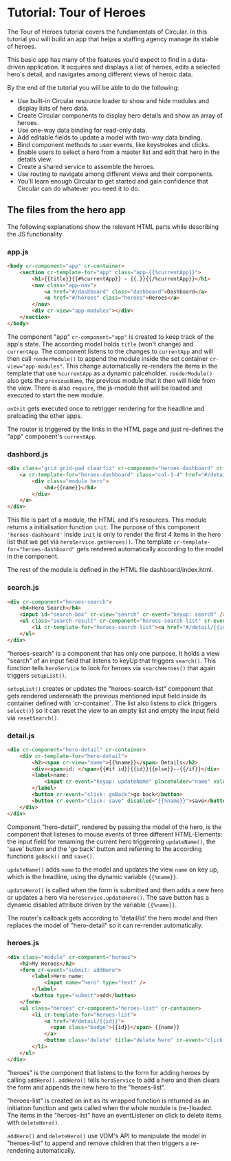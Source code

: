 # Tutorial: Tour of Heroes

The Tour of Heroes tutorial covers the fundamentals of Circular.
In this tutorial you will build an app that helps a staffing agency manage its stable of heroes.

This basic app has many of the features you'd expect to find in a data-driven application. It acquires and displays a list of heroes, edits a selected hero's detail, and navigates among different views of heroic data.

By the end of the tutorial you will be able to do the following:

 - Use built-in Circular resource loader to show and hide modules and display lists of hero data.
 - Create Circular components to display hero details and show an array of heroes.
 - Use one-way data binding for read-only data.
 - Add editable fields to update a model with two-way data binding.
 - Bind component methods to user events, like keystrokes and clicks.
 - Enable users to select a hero from a master list and edit that hero in the details view.
 - Create a shared service to assemble the heroes.
 - Use routing to navigate among different views and their components.
 - You'll learn enough Circular to get started and gain confidence that Circular can do whatever you need it to do.


## The files from the hero app

The following explanations show the relevant HTML parts while describing the JS functionality.


### app.js

```HTML
<body cr-component="app" cr-container>
    <section cr-template-for="app" class="app-{{%currentApp}}">
        <h1>{{title}}{{#%currentApp}} - {{.}}{{/%currentApp}}</h1>
        <nav class="app-nav">
            <a href="#/dashboard" class="dashboard">Dashboard</a>
            <a href="#/heroes" class="heroes">Heroes</a>
        </nav>
        <div cr-view="app-modules"></div>
    </section>
</body>
```

The component "app" `cr-component="app"` is created to keep track of the app's state. The according model holds `title` (won't change) and `currentApp`.
The component listens to the changes to `currentApp` and will then call `renderModule()` to append the module inside the set container `cr-view="app-modules"`. This change automatically re-renders the items in the template that use `%currentApp` as a dynamic palceholder.
`renderModule()` also gets the `previousName`, the previous module that it then will hide from the view. There is also `require`, the js-module that will be loaded and executed to start the new module.

`onInit` gets executed once to retrigger rendering for the headline and preloading the other apps.

The router is triggered by the links in the HTML page and just re-defines the "app" component's `currentApp`.


### dashbord.js

```HTML
<div class="grid grid-pad clearfix" cr-component="heroes-dashboard" cr-container>
    <a cr-template-for="heroes-dashboard" class="col-1-4" href="#/detail/{{id}}">
        <div class="module hero">
            <h4>{{name}}</h4>
        </div>
    </a>
</div>
```

This file is part of a module, the HTML and it's resources. This module returns a initialisation function `init`. The purpose of this component ```'heroes-dashboard'``` inside `init` is only to render the first 4 items in the hero list that we get via `heroService.getHeroes()`. The template ```cr-template-for="heroes-dashboard"``` gets rendered automatically according to the model in the component.

The rest of the module is defined in the HTML file dashboard/index.html.


### search.js

```HTML
<div cr-component="heroes-search">
    <h4>Hero Search</h4>
    <input id="search-box" cr-view="search" cr-event="keyup: search" />
    <ul class="search-result" cr-component="heroes-search-list" cr-event="click: select" cr-container>
        <li cr-template-for="heroes-search-list"><a href="#/detail/{{id}}">{{name}}</a></li>
    </ul>
</div>
```

"heroes-search" is a component that has only one purpose. It holds a view "search" of an input field that listens to keyUp that triggers `search()`. This function tells `heroService` to look for heroes via `searchHeroes()` that again triggers `setupList()`.

`setupList()` creates or updates the "heroes-search-list" component that gets rendered underneath the previous mentioned input field inside its container defined with ´cr-container´.
The list also listens to click (triggers `select()`) so it can reset the view to an empty list and empty the input field via `resetSearch()`.


### detail.js

```HTML
<div cr-component="hero-detail" cr-container>
    <div cr-template-for="hero-detail">
        <h2><span cr-view="name">{{%name}}</span> Details</h2>
        <div><span>id: </span>{{#if id}}{{id}}{{else}}--{{/if}}</div>
        <label>name:
            <input cr-event="keyup: updateName" placeholder="name" value="{{name}}" />
        </label>
        <button cr-event="click: goBack">go back</button>
        <button cr-event="click: save" disabled="{{%name}}">save</button>
    </div>
</div>
```

Component "hero-detail", rendered by passing the model of the hero, is the component that listenes to mouse events of three different HTML-Elements: the input field for renaming the current hero triggereing `updateName()`, the 'save' button and the 'go back' button and referring to the according functions `goBack()` and `save()`.

`updateName()` adds `name` to the model and updates the view `name` on key up, which is the headline, using the dynamic variable `{{%name}}`.

`updateHero()` is called when the form is submitted and then adds a new hero or updates a hero via `heroService.updateHero()`. The save button has a dynamic disabled attribute driven by the variable `{{%name}}`.

The router's callback gets according to 'detail/id' the hero model and then replaces the model of "hero-detail" so it can re-render automatically.


### heroes.js

```HTML
<div class="module" cr-component="heroes">
    <h2>My Heroes</h2>
    <form cr-event="submit: addHero">
        <label>Hero name:
            <input name="hero" type="text" />
        </label>
        <button type="submit">add</button>
    </form>
    <ul class="heroes" cr-component="heroes-list" cr-container>
        <li cr-template-for="heroes-list">
            <a href="#/detail/{{id}}">
              <span class="badge">{{id}}</span> {{name}}
            </a>
            <button class="delete" title="delete hero" cr-event="click: deleteHero">x</button>
        </li>
    </ul>
</div>
```

"heroes" is the component that listens to the form for adding heroes by calling `addHero()`.
`addHero()` tells `heroService` to add a hero and then clears the form and appends the new hero to the "heroes-list".

"heroes-list" is created on init as its wrapped function is returned as an initiation function and gets called when the
whole module is (re-)loaded.
The items in the "heroes-list" have an eventListener on click to delete items with `deleteHero()`.

`addHero()` and `deleteHero()` use VOM's API to manipulate the model in "heroes-list" to append and remove children that then triggers a re-rendering automatically.

